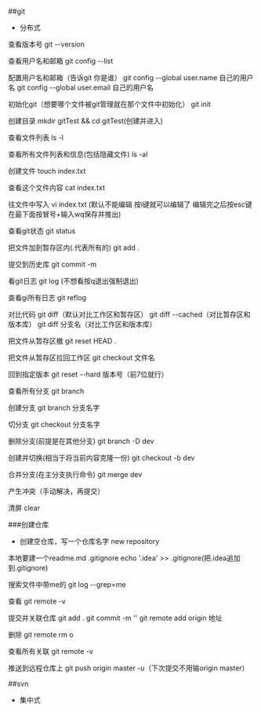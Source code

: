 ##git
- 分布式

查看版本号
git --version

查看用户名和邮箱
git config --list

配置用户名和邮箱（告诉git 你是谁）
git config --global user.name 自己的用户名
git config --global user.email 自己的用户名

初始化git（想要哪个文件被git管理就在那个文件中初始化） 
git init 

创建目录
mkdir gitTest && cd gitTest(创建并进入)

查看文件列表
ls -l

查看所有文件列表和信息(包括隐藏文件)
ls -al

创建文件
touch index.txt

查看这个文件内容
cat index.txt

往文件中写入
vi index.txt
(默认不能编辑 按i键就可以编辑了 编辑完之后按esc键 在最下面按冒号+输入wq保存并推出)

查看git状态
git status

把文件加到暂存区内(.代表所有的)
git add .

提交到历史库
git commit -m

看git日志
git log
(不想看按q退出强制退出)

查看gi所有日志 
git reflog

对比代码
git diff（默认对比工作区和暂存区）
git diff --cached（对比暂存区和版本库）
git diff 分支名（对比工作区和版本库）

把文件从暂存区撤
git reset HEAD .

把文件从暂存区拉回工作区
git checkout 文件名

回到指定版本
git reset --hard 版本号（前7位就行）

查看所有分支
git branch

创建分支
git branch 分支名字

切分支
git checkout 分支名字

删除分支(前提是在其他分支)
git branch -D dev

创建并切换(相当于将当前内容克隆一份)
git checkout -b dev

合并分支(在主分支执行命令)
git merge dev 

产生冲突（手动解决，再提交）

清屏
clear

###创建仓库
- 创建空仓库，写一个仓库名字
new repository

本地要建一个readme.md   .gitignore
echo '.idea' >> .gitignore(把.idea追加到.gitignore)

搜索文件中带me的
git log --grep=me

查看
git remote -v

提交并关联仓库
git add .
git commit -m ''
git remote add origin 地址

删除
git remote rm o

查看所有关联
git remote -v

推送到远程仓库上
git push origin master -u（下次提交不用输origin master）






##svn
- 集中式